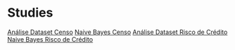 # Studies

[Análise Dataset Censo](./Naive_Bayes/Análise_Dataset_Censo.ipynb)
[Naive Bayes Censo](./Naive_Bayes/)
[Análise Dataset Risco de Crédito](./Naive_Bayes/)
[Naive Bayes Risco de Crédito](./Naive_Bayes/)
[](./Naive_Bayes/)